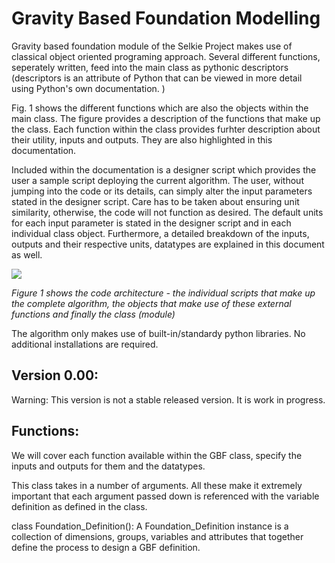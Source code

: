 # Gravity Based Foundation Modelling
Gravity based foundation  module of the Selkie Project makes use of classical object oriented programing approach. Several different functions, seperately written, feed into the main class as pythonic descriptors (descriptors is an attribute of Python that can be viewed in more detail using Python's own documentation. ) 


Fig. 1 shows the different functions which are also the objects within the main class. The figure provides a description of the functions that make up the class. Each function within the class provides furhter description about their utility, inputs and outputs. They are also highlighted in this documentation.  


Included within the documentation is a designer script which provides the user a sample script deploying the current algorithm. The user, without jumping into the code or its details, can simply alter the input parameters stated in the designer script. Care has to be taken about ensuring unit similarity, otherwise, the code will not function as desired. The default units for each input parameter is stated in the designer script and in each individual class object. Furthermore, a detailed breakdown of the inputs, outputs and their respective units, datatypes are explained in this document as well. 

![](images/work_flow.jpeg)


*Figure 1 shows the code architecture - the individual scripts that make up the complete algorithm, the objects that make use of these external functions and finally the class (module)*


The algorithm only makes use of built-in/standardy python libraries. No additional installations are required. 


## Version 0.00:
Warning: This version is not a stable released version. It is work in progress. 

## Functions:

We will cover each function available within the GBF class, specify the inputs and outputs for them and the datatypes.


This class takes in a number of arguments. All these make it extremely important that each argument passed down is referenced with the variable definition as defined in the class.


class Foundation_Definition(): A Foundation_Definition instance is a collection of dimensions, groups, variables and attributes that together define the process to design a GBF definition. 


